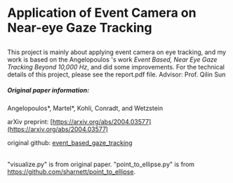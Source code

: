 
# Application of Event Camera on Near-eye Gaze Tracking
## 

This project is mainly about applying event camera on eye tracking, and my work is based on the Angelopoulos 's work *Event Based, Near Eye Gaze Tracking Beyond 10,000 Hz*, and did some improvements. For the technical details of this project, please see the report.pdf file.
Advisor: Prof. Qilin Sun

##### Original paper information:

Angelopoulos*, Martel*, Kohli, Conradt, and Wetzstein

arXiv preprint: [https://arxiv.org/abs/2004.03577](https://arxiv.org/abs/2004.03577) 

original github: [event_based_gaze_tracking](https://github.com/aangelopoulos/event_based_gaze_tracking)

###### 

"visualize.py" is from original paper. "point_to_ellipse.py" is from https://github.com/sharnett/point_to_ellipse. 



